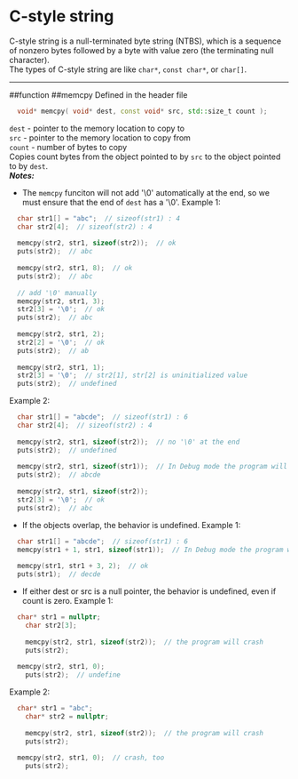 C-style string
==========
  C-style string is a null-terminated byte string (NTBS), which is a sequence of nonzero bytes followed by a byte with value zero (the terminating null character). </br>
  The types of C-style string are like `char*`, `const char*`, or `char[]`.
***
##function
##memcpy
  Defined in the header file [<cstring>](http://en.cppreference.com/w/cpp/header/cstring)
```c++
  void* memcpy( void* dest, const void* src, std::size_t count );
```
  `dest`  -  pointer to the memory location to copy to</br>
  `src`  -  pointer to the memory location to copy from</br>
  `count`  -  number of bytes to copy</br>
  Copies count bytes from the object pointed to by `src` to the object pointed to by `dest`. </br>
***Notes:***
* The `memcpy` funciton will not add '\0' automatically at the end, so we must ensure that the end of `dest` has a '\0'.
Example 1:
```c++
  char str1[] = "abc";  // sizeof(str1) : 4
  char str2[4];  // sizeof(str2) : 4
  
  memcpy(str2, str1, sizeof(str2));  // ok
  puts(str2);  // abc
  
  memcpy(str2, str1, 8);  // ok
  puts(str2);  // abc
  
  // add '\0' manually
  memcpy(str2, str1, 3);
  str2[3] = '\0';  // ok
  puts(str2);  // abc
  
  memcpy(str2, str1, 2);
  str2[2] = '\0';  // ok
  puts(str2);  // ab
  
  memcpy(str2, str1, 1);
  str2[3] = '\0';  // str2[1], str[2] is uninitialized value
  puts(str2);  // undefined
```
Example 2:
```c++
  char str1[] = "abcde";  // sizeof(str1) : 6
  char str2[4];  // sizeof(str2) : 4
  
  memcpy(str2, str1, sizeof(str2));  // no '\0' at the end
  puts(str2);  // undefined
  
  memcpy(str2, str1, sizeof(str1));  // In Debug mode the program will crash
  puts(str2);  // abcde
  
  memcpy(str2, str1, sizeof(str2));
  str2[3] = '\0';  // ok
  puts(str2);  // abc
```
* If the objects overlap, the behavior is undefined.
Example 1:
```c++
  char str1[] = "abcde";  // sizeof(str1) : 6
  memcpy(str1 + 1, str1, sizeof(str1));  // In Debug mode the program will crash
  
  memcpy(str1, str1 + 3, 2);  // ok
  puts(str1);  // decde
```
* If either dest or src is a null pointer, the behavior is undefined, even if count is zero. 
Example 1:
```c++
  char* str1 = nullptr;
	char str2[3];
	
	memcpy(str2, str1, sizeof(str2));  // the program will crash
	puts(str2);
  
  memcpy(str2, str1, 0); 
	puts(str2);  // undefine
```
Example 2:
```c++
  char* str1 = "abc";
	char* str2 = nullptr;
	
	memcpy(str2, str1, sizeof(str2));  // the program will crash
	puts(str2);
  
  memcpy(str2, str1, 0);  // crash, too
	puts(str2);
```
